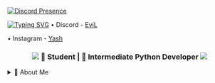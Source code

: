 [![Discord Presence](https://lanyard.cnrad.dev/api/1137697138575417428)](https://discord.com/users/1137697138575417428)

<a href="https://git.io/typing-svg"><img src="https://readme-typing-svg.herokuapp.com?font=Fira+Code&pause=1000&color=00F716&width=435&lines=Hi+I+Am+EviL+A+16+y%2Fo+Py+Developer" alt="Typing SVG" /></a>
• Discord - [EviL](https://discord.com/users/1137697138575417428)

• Instagram - [Yash](https://instagram.com/asfyash)
<h3 align="center">
    <img src="https://raw.githubusercontent.com/andreasbm/readme/master/assets/lines/rainbow.png">
    📖 Student | 🐍 Intermediate Python Developer
    <img src="https://raw.githubusercontent.com/andreasbm/readme/master/assets/lines/rainbow.png">
</h3>


<details>
<summary>🎯 About Me</summary>
<br>

```python
class EviL:
    def __init__(self):
        self.name = "EviL"
        self.location = "New Delhi, India"
        self.work = "Student/Developer"
        self.system = "Windows 11, x64"

    def socials(self):
        self.discord = "53u3"
        self.telegram = "milfsexual"
        self.instgram = "asfyash"


if __name__ == "__main__":
    readme = GithubReadme.create(EviL)
```
